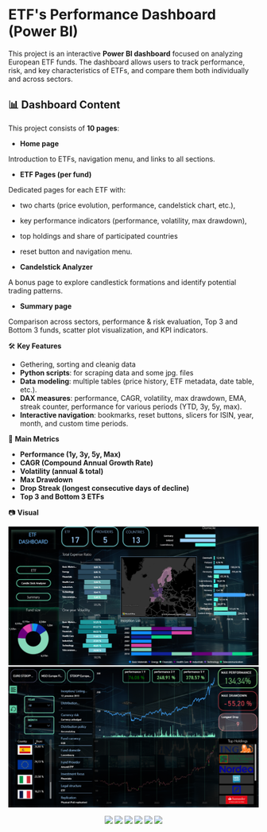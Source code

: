 # ETF's Performance Dashboard (Power BI)

This project is an interactive **Power BI dashboard** focused on analyzing European ETF funds.
The dashboard allows users to track performance, risk, and key characteristics of ETFs,
and compare them both individually and across sectors.

## 📊 Dashboard Content

This project consists of **10 pages**:

- **Home page**

Introduction to ETFs, navigation menu, and links to all sections.

- **ETF Pages (per fund)**

Dedicated pages for each ETF with:

- two charts (price evolution, performance, candelstick chart, etc.),
- key performance indicators (performance, volatility, max drawdown),
- top holdings and share of participated countries
- reset button and navigation menu.

- **Candelstick Analyzer**

A bonus page to explore candlestick formations and identify potential trading patterns.

- **Summary page**

Comparison across sectors, performance & risk evaluation, Top 3 and Bottom 3 funds,
scatter plot visualization, and KPI indicators.

🛠️ **Key Features**

- Gethering, sorting and cleanig data
- **Python scripts**: for scraping data and some jpg. files
- **Data modeling**: multiple tables (price history, ETF metadata, date table, etc.).
- **DAX measures**: performance, CAGR, volatility, max drawdown, EMA, streak counter, performance for various periods (YTD, 3y, 5y, max).
- **Interactive navigation**: bookmarks, reset buttons, slicers for ISIN, year, month, and custom time periods.

🚀 **Main Metrics**

- **Performance (1y, 3y, 5y, Max)**
- **CAGR (Compound Annual Growth Rate)**
- **Volatility (annual & total)**
- **Max Drawdown**
- **Drop Streak (longest consecutive days of decline)**
- **Top 3 and Bottom 3 ETFs**

📷 **Visual**

![ETF Dashboard - Home page](Screenshots/home_page.png)
![ETF Dashboard - Home page](Screenshots/one_page.png)

<p align="center">
  <img src="https://img.shields.io/badge/Python-3.10+-blue.svg?style=for-the-badge&logo=python&logoColor=white"/>
  <img src="https://img.shields.io/badge/PostgreSQL-Data%20Storage-336791?style=for-the-badge&logo=postgresql&logoColor=white"/>
  <img src="https://img.shields.io/badge/Pandas-Data%20Cleaning-150458?style=for-the-badge&logo=pandas&logoColor=white"/>
  <img src="https://img.shields.io/badge/Power%20BI-Reporting-F2C811?style=for-the-badge&logo=powerbi&logoColor=black"/>
  <img src="https://img.shields.io/badge/Status-In%20Progress-orange?style=for-the-badge"/>
  <img src="https://img.shields.io/badge/License-MIT-green?style=for-the-badge"/>
</p>
